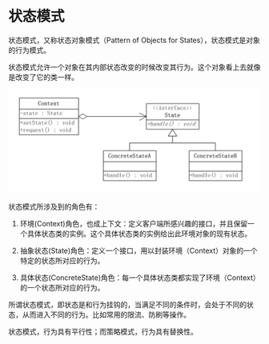 # 状态模式

状态模式，又称状态对象模式（Pattern of Objects for States），状态模式是对象的行为模式。

状态模式允许一个对象在其内部状态改变的时候改变其行为。这个对象看上去就像是改变了它的类一样。

![状态模式](../../images/状态模式.png)

状态模式所涉及到的角色有：

1. 环境(Context)角色，也成上下文：定义客户端所感兴趣的接口，并且保留一个具体状态类的实例。这个具体状态类的实例给出此环境对象的现有状态。

2. 抽象状态(State)角色：定义一个接口，用以封装环境（Context）对象的一个特定的状态所对应的行为。

3. 具体状态(ConcreteState)角色：每一个具体状态类都实现了环境（Context）的一个状态所对应的行为。

所谓状态模式，即状态是和行为挂钩的，当满足不同的条件时，会处于不同的状态，从而进入不同的行为。比如常用的限流、防刷等操作。

状态模式，行为具有平行性；而策略模式，行为具有替换性。
